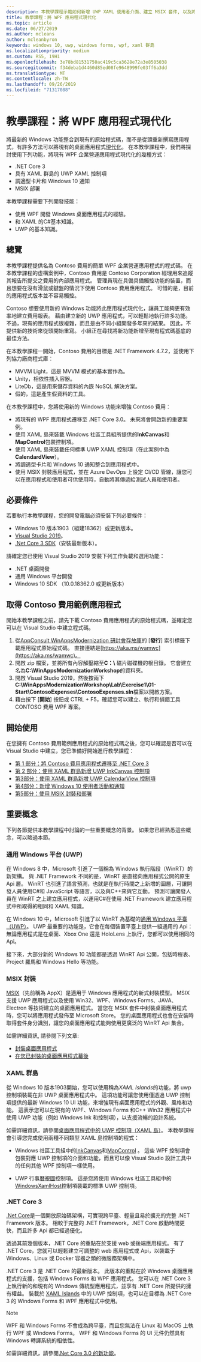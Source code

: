 ```yaml
---
description: 本教學課程示範如何新增 UWP XAML 使用者介面、建立 MSIX 套件, 以及將其他現代化元件併入您的 WPF 應用程式中。
title: 教學課程：將 WPF 應用程式現代化
ms.topic: article
ms.date: 06/27/2019
ms.author: mcleans
author: mcleanbyron
keywords: windows 10, uwp, windows forms, wpf, xaml 群島
ms.localizationpriority: medium
ms.custom: RS5, 19H1
ms.openlocfilehash: 3e78bd81531750ac419c5ca3628e72a3e8505038
ms.sourcegitcommit: f34deba1d4460d85ed08fe9648999fe03ff6a3dd
ms.translationtype: MT
ms.contentlocale: zh-TW
ms.lasthandoff: 09/26/2019
ms.locfileid: "71317088"
---
```

# <a name="tutorial-modernize-a-wpf-app"></a>教學課程：將 WPF 應用程式現代化 

將最新的 Windows 功能整合到現有的原始程式碼，而不是從頭重新撰寫應用程式，有許多方法可以將現有的桌面應用程式[現代化](index.md)。 在本教學課程中，我們將探討使用下列功能，將現有 WPF 企業營運應用程式現代化的幾種方式：

* .NET Core 3
* 具有 XAML 群島的 UWP XAML 控制項
* 調適型卡片和 Windows 10 通知
* MSIX 部署

本教學課程需要下列開發技能：

* 使用 WPF 開發 Windows 桌面應用程式的經驗。
* 和 XAML 的C#基本知識。
* UWP 的基本知識。

## <a name="overview"></a>總覽

本教學課程提供名為 Contoso 費用的簡單 WPF 企業營運應用程式的程式碼。 在本教學課程的虛構案例中，Contoso 費用是 Contoso Corporation 經理用來追蹤其報告所提交之費用的內部應用程式。 管理員現在具備具備觸控功能的裝置，而且想要在沒有滑鼠或鍵盤的情況下使用 Contoso 費用應用程式。 可惜的是，目前的應用程式版本並不容易觸控。

Contoso 想要使用新的 Windows 功能將此應用程式現代化，讓員工能夠更有效率地建立費用報表。 藉由建立新的 UWP 應用程式，可以輕鬆地執行許多功能。 不過，現有的應用程式很複雜，而且是由不同小組開發多年來的結果。 因此，不提供新的技術來從頭開始重寫。 小組正在尋找將新功能新增至現有程式碼基底的最佳方法。

在本教學課程一開始，Contoso 費用的目標是 .NET Framework 4.7.2，並使用下列協力廠商程式庫：

* MVVM Light，這是 MVVM 模式的基本實作為。
* Unity，相依性插入容器。
* LiteDb，這是用來儲存資料的內嵌 NoSQL 解決方案。
* 假的，這是產生假資料的工具。

在本教學課程中，您將使用新的 Windows 功能來增強 Contoso 費用：

* 將現有的 WPF 應用程式遷移至 .NET Core 3.0。 未來將會開啟新的重要案例。
* 使用 XAML 島來裝載 Windows 社區工具組所提供的**InkCanvas**和**MapControl**包裝控制項。
* 使用 XAML 島來裝載任何標準 UWP XAML 控制項（在此案例中為**CalendardView**）。
* 將調適型卡片和 Windows 10 通知整合到應用程式中。
* 使用 MSIX 封裝應用程式，並在 Azure DevOps 上設定 CI/CD 管線，讓您可以在應用程式和使用者可供使用時，自動將其傳遞給測試人員和使用者。

## <a name="prerequisites"></a>必要條件

若要執行本教學課程，您的開發電腦必須安裝下列必要條件：

* Windows 10 版本1903（組建18362）或更新版本。
* [Visual Studio 2019](https://www.visualstudio.com)。
* [.Net Core 3 SDK](https://dotnet.microsoft.com/download/dotnet-core/3.0)（安裝最新版本）。

請確定您已使用 Visual Studio 2019 安裝下列工作負載和選用功能：

* .NET 桌面開發
* 通用 Windows 平台開發
* Windows 10 SDK （10.0.18362.0 或更新版本）

## <a name="get-the-contoso-expenses-sample-app"></a>取得 Contoso 費用範例應用程式

開始本教學課程之前，請先下載 Contoso 費用應用程式的原始程式碼，並確定您可以在 Visual Studio 中建立程式碼。

1. 從[AppConsult WinAppsModernization 研討會存放庫](https://github.com/Microsoft/AppConsult-WinAppsModernizationWorkshop)的 [**發行**] 索引標籤下載應用程式原始程式碼。 直接連結是[https://aka.ms/wamwc](https://aka.ms/wamwc)。
2. 開啟 zip 檔案，並將所有內容解壓縮至**C：\\** 磁片磁碟機的根目錄。 它會建立名為**C:\WinAppsModernizationWorkshop**的資料夾。
3. 開啟 Visual Studio 2019，然後按兩下**C:\WinAppsModernizationWorkshop\Lab\Exercise1\01-Start\ContosoExpenses\ContosoExpenses.sln**檔案以開啟方案。
4. 藉由按下 [**開始**] 按鈕或 CTRL + F5，確認您可以建立、執行和偵錯工具 CONTOSO 費用 WPF 專案。

## <a name="get-started"></a>開始使用

在您擁有 Contoso 費用範例應用程式的原始程式碼之後，您可以確認是否可以在 Visual Studio 中建立，您已準備好開始進行教學課程：

* [第 1 部分：將 Contoso 費用應用程式遷移至 .NET Core 3](modernize-wpf-tutorial-1.md)
* [第 2 部分：使用 XAML 群島新增 UWP InkCanvas 控制項](modernize-wpf-tutorial-2.md)
* [第3部分：使用 XAML 群島新增 UWP CalendarView 控制項](modernize-wpf-tutorial-3.md)
* [第4部分：新增 Windows 10 使用者活動和通知](modernize-wpf-tutorial-4.md)
* [第5部分：使用 MSIX 封裝和部署](modernize-wpf-tutorial-5.md)

## <a name="important-concepts"></a>重要概念

下列各節提供本教學課程中討論的一些重要概念的背景。 如果您已經熟悉這些概念，可以略過本節。

### <a name="universal-windows-platform-uwp"></a>通用 Windows 平台 (UWP)

在 Windows 8 中，Microsoft 引進了一個稱為 Windows 執行階段（WinRT）的新架構。 與 .NET Framework 不同的是，WinRT 是直接向應用程式公開的原生 Api 層。 WinRT 也引進了語言預測，也就是在執行時間之上新增的圖層，可讓開發人員使用C#和 JavaScript 等語言，以及與C++來與它互動。 預測可讓開發人員在 WinRT 之上建立應用程式，以運用C#在使用 .NET Framework 建立應用程式中所取得的相同和 XAML 知識。 

在 Windows 10 中，Microsoft 引進了以 WinRT 為基礎的[通用 Windows 平臺（UWP）](/windows/uwp/get-started/universal-application-platform-guide)。 UWP 最重要的功能是，它會在每個裝置平臺上提供一組通用的 Api：無論應用程式是在桌面、Xbox One 還是 HoloLens 上執行，您都可以使用相同的 Api。

接下來，大部分新的 Windows 10 功能都是透過 WinRT Api 公開，包括時程表、Project 羅馬和 Windows Hello 等功能。

### <a name="msix-packaging"></a>MSIX 封裝

[MSIX](http://aka.ms/msix)（先前稱為 AppX）是適用于 Windows 應用程式的新式封裝模型。 MSIX 支援 UWP 應用程式以及使用 Win32、WPF、Windows Forms、JAVA、Electron 等技術建立的桌面應用程式。 當您在 MSIX 套件中封裝桌面應用程式時，您可以將應用程式發佈至 Microsoft Store。 您的桌面應用程式也會在安裝時取得套件身分識別，讓您的桌面應用程式能夠使用更廣泛的 WinRT Api 集合。

如需詳細資訊, 請參閱下列文章:

* [封裝桌面應用程式](/windows/uwp/porting/desktop-to-uwp-root)
* [在您已封裝的桌面應用程式幕後](/windows/uwp/porting/desktop-to-uwp-behind-the-scenes)

### <a name="xaml-islands"></a>XAML 群島

從 Windows 10 版本1903開始，您可以使用稱為*XAML Islands*的功能，將 uwp 控制項裝載在非 UWP 桌面應用程式中。 這項功能可讓您使用僅透過 UWP 控制項提供的最新 Windows 10 UI 功能，來增強現有桌面應用程式的外觀、風格和功能。 這表示您可以在現有的 WPF、Windows Forms 和C++ Win32 應用程式中使用 UWP 功能（例如 Windows Ink 和控制項），以支援流暢的設計系統。

如需詳細資訊，請參閱[桌面應用程式中的 UWP 控制項（XAML 島）](/windows/uwp/xaml-platform/xaml-host-controls)。 本教學課程會引導您完成使用兩種不同類型 XAML 島控制項的程式：

* Windows 社區工具組中的[InkCanvas](https://docs.microsoft.com/windows/communitytoolkit/controls/wpf-winforms/inkcanvas)和[MapControl](https://docs.microsoft.com/en-us/windows/communitytoolkit/controls/wpf-winforms/mapcontrol) 。 這些 WPF 控制項會包裝對應 UWP 控制項的介面和功能，而且可以像 Visual Studio 設計工具中的任何其他 WPF 控制項一樣使用。

* UWP 行事[曆視圖](/windows/uwp/design/controls-and-patterns/calendar-view)控制項。 這是您將使用 Windows 社區工具組中的[WindowsXamlHost](https://docs.microsoft.com/windows/communitytoolkit/controls/wpf-winforms/windowsxamlhost)控制項裝載的標準 UWP 控制項。

### <a name="net-core-3"></a>.NET Core 3

[.Net Core](https://docs.microsoft.com/dotnet/core/)是一個開放原始碼架構，可實現跨平臺、輕量且易於擴充的完整 .NET Framework 版本。 相較于完整的 .NET Framework，.NET Core 啟動時間更快，而且許多 Api 都已經過優化。

透過其前幾個版本，.NET Core 的重點在於支援 web 或後端應用程式。 有了 .NET Core，您就可以輕鬆建立可調整的 web 應用程式或 Api，以裝載于 Windows、Linux 或 Docker 容器之類的微服務架構中。

.NET Core 3 是 .NET Core 的最新版本。 此版本的重點在於 Windows 桌面應用程式的支援，包括 Windows Forms 和 WPF 應用程式。 您可以在 .NET Core 3 上執行新的和現有的 Windows 傳統型應用程式，並享有 .NET Core 所提供的擁有權益。 裝載於 [XAML Islands](xaml-islands.md) 中的 UWP 控制項，也可以在目標為 .NET Core 3 的 Windows Forms 和 WPF 應用程式中使用。

> [!NOTE]
> WPF 和 Windows Forms 不會成為跨平臺，而且您無法在 Linux 和 MacOS 上執行 WPF 或 Windows Forms。 WPF 和 Windows Forms 的 UI 元件仍然具有 Windows 轉譯系統的相依性。

如需詳細資訊，請參閱[.Net Core 3.0 的新功能](https://docs.microsoft.com/dotnet/core/whats-new/dotnet-core-3-0)。
